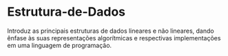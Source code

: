 # Estrutura-de-Dados

Introduz as principais estruturas de dados lineares e não lineares, dando ênfase às suas representações algorítmicas e respectivas implementações em uma linguagem de programação.
